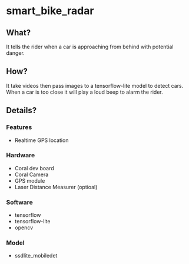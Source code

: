 # smart_bike_radar

## What?

It tells the rider when a car is approaching from behind with potential danger.

## How?

It take videos then pass images to a tensorflow-lite model to detect cars. When a car is too close it will play a loud beep to alarm the rider.

## Details?

### Features

- Realtime GPS location

### Hardware

- Coral dev board
- Coral Camera
- GPS module
- Laser Distance Measurer (optioal)

### Software

- tensorflow
- tensorflow-lite
- opencv

### Model

- ssdlite_mobiledet
